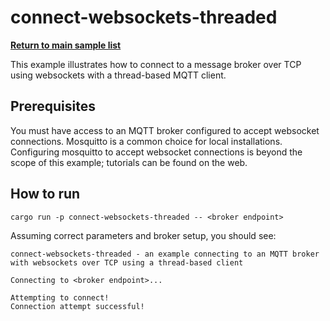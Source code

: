 # connect-websockets-threaded

[**Return to main sample list**](../README.md)

This example illustrates how to connect to a message broker over TCP using websockets with a thread-based MQTT client.

## Prerequisites
You must have access to an MQTT broker configured to accept websocket connections.  Mosquitto is a common choice for
local installations.  Configuring mosquitto to accept websocket connections is beyond the scope of this example; tutorials
can be found on the web.  

## How to run

```
cargo run -p connect-websockets-threaded -- <broker endpoint>
```

Assuming correct parameters and broker setup, you should see:

```
connect-websockets-threaded - an example connecting to an MQTT broker with websockets over TCP using a thread-based client

Connecting to <broker endpoint>...

Attempting to connect!
Connection attempt successful!
```
